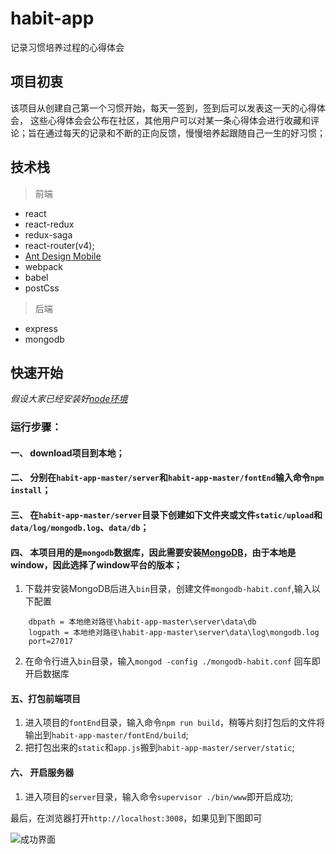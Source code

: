 # habit-app
记录习惯培养过程的心得体会
<!-- [项目github地址](https://github.com/tsinglemon/habit-app) -->

## 项目初衷
该项目从创建自己第一个习惯开始，每天一签到，签到后可以发表这一天的心得体会，  这些心得体会会公布在社区，其他用户可以对某一条心得体会进行收藏和评论；旨在通过每天的记录和不断的正向反馈，慢慢培养起跟随自己一生的好习惯；  

## 技术栈
> 前端  

* react
* react-redux 
* redux-saga
* react-router(v4);  
* [Ant Design Mobile](https://mobile.ant.design/docs/react/introduce-cn)
* webpack
* babel
* postCss


> 后端  

* express
* mongodb

## 快速开始
*假设大家已经安装好[node环境](https://nodejs.org/zh-cn/download/)*

### 运行步骤：
#### 一、 download项目到本地；
#### 二、 分别在`habit-app-master/server`和`habit-app-master/fontEnd`输入命令`npm install`；
#### 三、 在`habit-app-master/server`目录下创建如下文件夹或文件`static/upload`和`data/log/mongodb.log`、`data/db`；
#### 四、 本项目用的是`mongodb`数据库，因此需要安装[MongoDB](https://www.mongodb.com/dr/fastdl.mongodb.org/win32/mongodb-win32-x86_64-2008plus-ssl-3.6.5-signed.msi/download)，由于本地是window，因此选择了window平台的版本；
1. 下载并安装MongoDB后进入`bin`目录，创建文件`mongodb-habit.conf`,输入以下配置
``` 
    dbpath = 本地绝对路径\habit-app-master\server\data\db
    logpath = 本地绝对路径\habit-app-master\server\data\log\mongodb.log
    port=27017
```
2. 在命令行进入`bin`目录，输入`mongod -config ./mongodb-habit.conf` 回车即开启数据库

#### 五、打包前端项目
1. 进入项目的`fontEnd`目录，输入命令`npm run build`，稍等片刻打包后的文件将输出到`habit-app-master/fontEnd/build`;
2. 把打包出来的`static`和`app.js`搬到`habit-app-master/server/static`;
#### 六、 开启服务器
1. 进入项目的`server`目录，输入命令`supervisor ./bin/www`即开启成功;

最后，在浏览器打开`http://localhost:3008`，如果见到下图即可

![成功界面](https://user-gold-cdn.xitu.io/2018/6/25/1643518c520414df?w=361&h=640&f=png&s=5917)

